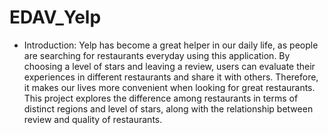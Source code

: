 # EDAV_Yelp

  - Introduction: Yelp has become a great helper in our daily life, as people are searching for restaurants everyday using this application. By choosing a level of stars and leaving a review, users can evaluate their experiences in different restaurants and share it with others. Therefore, it makes our lives more convenient when looking for great restaurants. This project explores the difference among restaurants in terms of distinct regions and level of stars, along with the relationship between review and quality of restaurants.
